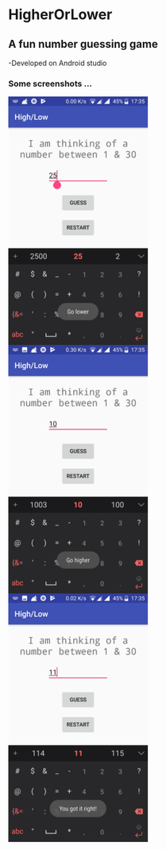 # HigherOrLower

## A fun number guessing game
  -Developed on Android studio
  
### Some screenshots ...

<img src="GoLower.jpg" height="500"  align="left" />

<img src="GoHigher.jpg" height="500"  align="left" />

<img src="GotRight.jpg" height="500"   />
